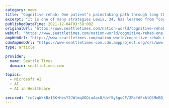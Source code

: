 ```yaml
---
category: news
title: "Cognitive rehab: One patient’s painstaking path through long COVID-19 therapy"
excerpt: "It is one of many strategies Lewis, 34, has learned from “cognitive rehab,” an intensive ... administrative director of outpatient therapy services, said data on patients’ results was ..."
publishedDateTime: 2021-12-04T03:58:00Z
originalUrl: "https://www.seattletimes.com/nation-world/cognitive-rehab-one-patients-painstaking-path-through-long-covid-19-therapy/"
webUrl: "https://www.seattletimes.com/nation-world/cognitive-rehab-one-patients-painstaking-path-through-long-covid-19-therapy/"
ampWebUrl: "https://www.seattletimes.com/nation-world/cognitive-rehab-one-patients-painstaking-path-through-long-covid-19-therapy/?amp=1"
cdnAmpWebUrl: "https://www-seattletimes-com.cdn.ampproject.org/c/s/www.seattletimes.com/nation-world/cognitive-rehab-one-patients-painstaking-path-through-long-covid-19-therapy/?amp=1"
type: article

provider:
  name: Seattle Times
  domain: seattletimes.com

topics:
  - Microsoft AI
  - AI
  - AI in Healthcare

secured: "ruCzqWkkBz1BK+HesY2JWlmqUOQiuAas8/Uvf5y5guCF/2RcfdFxktO3MnBQjBhdSGtt5eTuGP6sAb2d2BkuW3N1qLFfZwx91IMEXRRfPRETsI0GX0Z4+TJOISwK2CZjC7FdidjV0XEEAFnm7+QFvMz5rdFYEe7iCy4cTGm21BoIeZWafTKbINNETMqXol3TRi/b45fq/V30ia1kVlNmk0CSrO0ujlqXOK5WkVStRvNsBgxX651Pwh1EgdilD5yRPEMEUVCt/VHqWXiqI8u8GqBW/F9kNpt+PoBSO7R7XQNCvRkBZxrtPWEtcxiO5pP/wJxSASohYLriYbEtY0l7KdiFWgiAyciV4wtloo4lx2w=;lJEN53XmUuPbrIPN3+mDGQ=="
---
```


